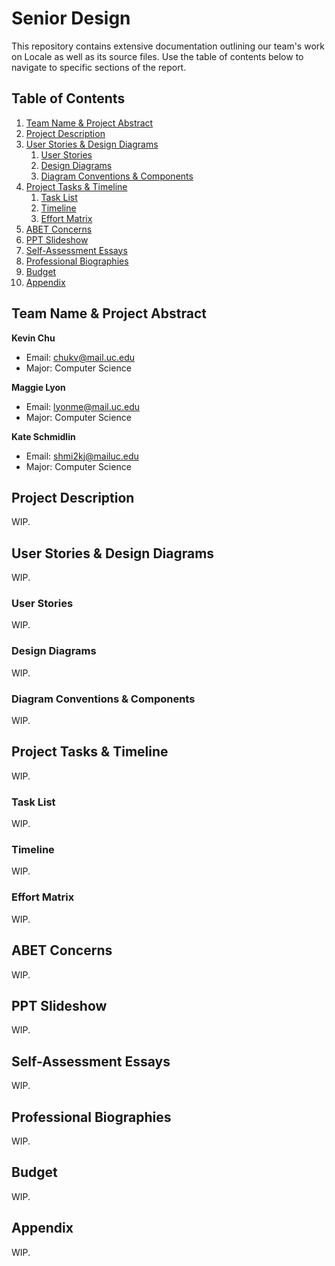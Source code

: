 # Senior Design 
This repository contains extensive documentation outlining our team's work on Locale as well as its source files. Use the table of contents below to navigate to specific sections of the report.

## Table of Contents
1. [Team Name & Project Abstract](#team-name--project-abstract)
2. [Project Description](#project-description)
3. [User Stories & Design Diagrams](#user-stories--design-diagrams)
    1. [User Stories](#user-stories)
    2. [Design Diagrams](#design-diagrams)
    3. [Diagram Conventions & Components](#diagram-conventions--components)
5. [Project Tasks & Timeline](#project-tasks--timeline)
    1. [Task List](#task-list)
    2. [Timeline](#timeline)
    3. [Effort Matrix](#effort-matrix)
7. [ABET Concerns](#abet-concerns)
8. [PPT Slideshow](#ppt-slideshow)
9. [Self-Assessment Essays](#self-assessment-essays)
10. [Professional Biographies](#professional-biographies)
11. [Budget](#budget)
12. [Appendix](#appendix)

## Team Name & Project Abstract
**Kevin Chu**
  - Email: [chukv@mail.uc.edu](mailto:chukv@mail.uc.edu)  
  - Major: Computer Science
    
**Maggie Lyon**
  - Email: [lyonme@mail.uc.edu](mailto:lyonme@mail.uc.edu)  
  - Major: Computer Science

**Kate Schmidlin**
  - Email: [shmi2kj@mailuc.edu](mailto:shmi2kj@mailuc.edu)  
  - Major: Computer Science

## Project Description
WIP.

## User Stories & Design Diagrams
WIP.

### User Stories
WIP.

### Design Diagrams
WIP.

### Diagram Conventions & Components
WIP.

## Project Tasks & Timeline
WIP.

### Task List
WIP.

### Timeline
WIP.

### Effort Matrix
WIP.

## ABET Concerns
WIP.

## PPT Slideshow
WIP.

## Self-Assessment Essays
WIP.

## Professional Biographies
WIP.

## Budget
WIP.

## Appendix
WIP.
